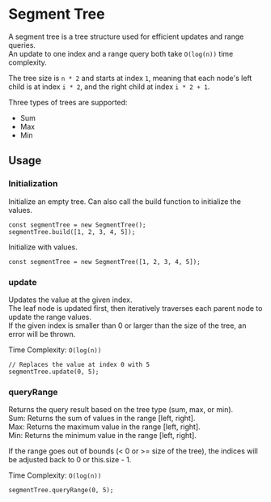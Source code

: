# Segment Tree
A segment tree is a tree structure used for efficient updates and range queries.  
An update to one index and a range query both take `O(log(n))` time complexity.   

The tree size is `n * 2` and starts at index `1`, meaning that each node's left child is at index `i * 2`, and the right child at index `i * 2 + 1`.

Three types of trees are supported:
- Sum
- Max
- Min

## Usage

### Initialization
Initialize an empty tree.
Can also call the build function to initialize the values.
```
const segmentTree = new SegmentTree();
segmentTree.build([1, 2, 3, 4, 5]);
```

Initialize with values.
```
const segmentTree = new SegmentTree([1, 2, 3, 4, 5]);
```

### update
Updates the value at the given index.   
The leaf node is updated first, then iteratively traverses each parent node to update the range values.   
If the given index is smaller than 0 or larger than the size of the tree, an error will be thrown.   

Time Complexity: `O(log(n))`
```
// Replaces the value at index 0 with 5
segmentTree.update(0, 5);
```

### queryRange
Returns the query result based on the tree type (sum, max, or min).    
Sum: Returns the sum of values in the range [left, right].    
Max: Returns the maximum value in the range [left, right].   
Min: Returns the minimum value in the range [left, right].   

If the range goes out of bounds (< 0 or >= size of the tree), the indices will be adjusted back to 0 or this.size - 1.

Time Complexity: `O(log(n))`
```
segmentTree.queryRange(0, 5);
```